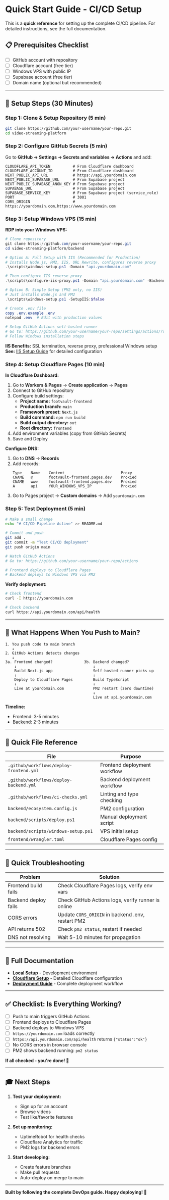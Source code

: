 # Quick Start Guide - CI/CD Setup

This is a **quick reference** for setting up the complete CI/CD pipeline. For detailed instructions, see the full documentation.

## 📋 Prerequisites Checklist

- [ ] GitHub account with repository
- [ ] Cloudflare account (free tier)
- [ ] Windows VPS with public IP
- [ ] Supabase account (free tier)
- [ ] Domain name (optional but recommended)

---

## 🚀 Setup Steps (30 Minutes)

### Step 1: Clone & Setup Repository (5 min)

```bash
git clone https://github.com/your-username/your-repo.git
cd video-streaming-platform
```

### Step 2: Configure GitHub Secrets (5 min)

Go to **GitHub → Settings → Secrets and variables → Actions** and add:

```
CLOUDFLARE_API_TOKEN          # From Cloudflare dashboard
CLOUDFLARE_ACCOUNT_ID         # From Cloudflare dashboard
NEXT_PUBLIC_API_URL           # https://api.yourdomain.com
NEXT_PUBLIC_SUPABASE_URL      # From Supabase project
NEXT_PUBLIC_SUPABASE_ANON_KEY # From Supabase project
SUPABASE_URL                  # From Supabase project
SUPABASE_SERVICE_KEY          # From Supabase project (service_role)
PORT                          # 3001
CORS_ORIGIN                   # https://yourdomain.com,https://www.yourdomain.com
```

### Step 3: Setup Windows VPS (15 min)

**RDP into your Windows VPS:**

```powershell
# Clone repository
git clone https://github.com/your-username/your-repo.git
cd video-streaming-platform/backend

# Option A: Full Setup with IIS (Recommended for Production)
# Installs Node.js, PM2, IIS, URL Rewrite, configures reverse proxy
.\scripts\windows-setup.ps1 -Domain "api.yourdomain.com"

# Then configure IIS reverse proxy
.\scripts\configure-iis-proxy.ps1 -Domain "api.yourdomain.com" -BackendPort 3001

# Option B: Simple Setup (PM2 only, no IIS)
# Just installs Node.js and PM2
.\scripts\windows-setup.ps1 -SetupIIS:$false

# Create .env file
copy .env.example .env
notepad .env  # Edit with production values

# Setup GitHub Actions self-hosted runner
# Go to: https://github.com/your-username/your-repo/settings/actions/runners/new
# Follow Windows installation steps
```

**IIS Benefits:** SSL termination, reverse proxy, professional Windows setup
**See:** [IIS Setup Guide](./IIS_SETUP.md) for detailed configuration

### Step 4: Setup Cloudflare Pages (10 min)

**In Cloudflare Dashboard:**

1. Go to **Workers & Pages** → **Create application** → **Pages**
2. Connect to GitHub repository
3. Configure build settings:
   - **Project name:** `footvault-frontend`
   - **Production branch:** `main`
   - **Framework preset:** `Next.js`
   - **Build command:** `npm run build`
   - **Build output directory:** `out`
   - **Root directory:** `frontend`
4. Add environment variables (copy from GitHub Secrets)
5. Save and Deploy

**Configure DNS:**

1. Go to **DNS** → **Records**
2. Add records:
   ```
   Type    Name    Content                         Proxy
   CNAME   @       footvault-frontend.pages.dev    Proxied
   CNAME   www     footvault-frontend.pages.dev    Proxied
   A       api     YOUR_WINDOWS_VPS_IP             Proxied
   ```
3. Go to Pages project → **Custom domains** → Add `yourdomain.com`

### Step 5: Test Deployment (5 min)

```bash
# Make a small change
echo "# CI/CD Pipeline Active" >> README.md

# Commit and push
git add .
git commit -m "Test CI/CD deployment"
git push origin main

# Watch GitHub Actions
# Go to: https://github.com/your-username/your-repo/actions

# Frontend deploys to Cloudflare Pages
# Backend deploys to Windows VPS via PM2
```

**Verify deployment:**

```bash
# Check frontend
curl -I https://yourdomain.com

# Check backend
curl https://api.yourdomain.com/api/health
```

---

## 🎯 What Happens When You Push to Main?

```
1. You push code to main branch
   ↓
2. GitHub Actions detects changes
   ↓
3a. Frontend changed?              3b. Backend changed?
    ↓                                  ↓
    Build Next.js app                  Self-hosted runner picks up
    ↓                                  ↓
    Deploy to Cloudflare Pages         Build TypeScript
    ↓                                  ↓
    Live at yourdomain.com             PM2 restart (zero downtime)
                                       ↓
                                       Live at api.yourdomain.com
```

**Timeline:**
- Frontend: 3-5 minutes
- Backend: 2-3 minutes

---

## 📁 Quick File Reference

| File | Purpose |
|------|---------|
| `.github/workflows/deploy-frontend.yml` | Frontend deployment workflow |
| `.github/workflows/deploy-backend.yml` | Backend deployment workflow |
| `.github/workflows/ci-checks.yml` | Linting and type checking |
| `backend/ecosystem.config.js` | PM2 configuration |
| `backend/scripts/deploy.ps1` | Manual deployment script |
| `backend/scripts/windows-setup.ps1` | VPS initial setup |
| `frontend/wrangler.toml` | Cloudflare Pages config |

---

## 🐛 Quick Troubleshooting

| Problem | Solution |
|---------|----------|
| Frontend build fails | Check Cloudflare Pages logs, verify env vars |
| Backend deploy fails | Check GitHub Actions logs, verify runner is online |
| CORS errors | Update `CORS_ORIGIN` in backend .env, restart PM2 |
| API returns 502 | Check `pm2 status`, restart if needed |
| DNS not resolving | Wait 5-10 minutes for propagation |

---

## 📖 Full Documentation

- **[Local Setup](./LOCAL_SETUP.md)** - Development environment
- **[Cloudflare Setup](./CLOUDFLARE_SETUP.md)** - Detailed Cloudflare configuration
- **[Deployment Guide](./DEPLOYMENT.md)** - Complete deployment workflow

---

## ✅ Checklist: Is Everything Working?

- [ ] Push to main triggers GitHub Actions
- [ ] Frontend deploys to Cloudflare Pages
- [ ] Backend deploys to Windows VPS
- [ ] `https://yourdomain.com` loads correctly
- [ ] `https://api.yourdomain.com/api/health` returns `{"status":"ok"}`
- [ ] No CORS errors in browser console
- [ ] PM2 shows backend running: `pm2 status`

**If all checked - you're done! 🎉**

---

## 🎓 Next Steps

1. **Test your deployment:**
   - Sign up for an account
   - Browse videos
   - Test like/favorite features

2. **Set up monitoring:**
   - UptimeRobot for health checks
   - Cloudflare Analytics for traffic
   - PM2 logs for backend errors

3. **Start developing:**
   - Create feature branches
   - Make pull requests
   - Auto-deploy on merge to main

---

**Built by following the complete DevOps guide. Happy deploying! 🚀**
